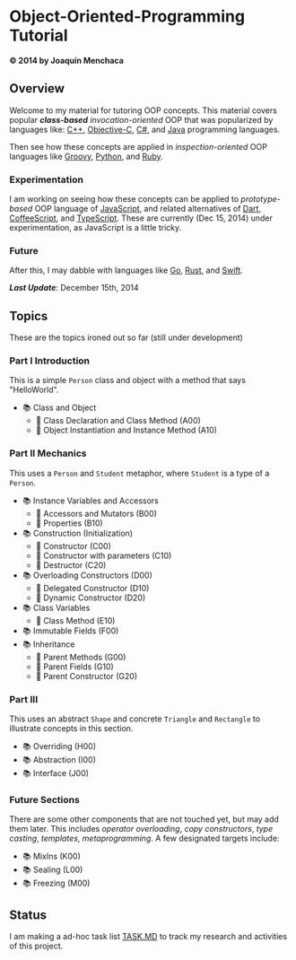 # Object-Oriented-Programming Tutorial
**© 2014 by Joaquín Menchaca**

## Overview

Welcome to my material for tutoring OOP concepts.  This material covers popular ***class-based*** *invocation-oriented* OOP that was popularized by languages like: [C++](http://en.cppreference.com/), [Objective-C](https://developer.apple.com/library/mac/documentation/Cocoa/Conceptual/ProgrammingWithObjectiveC/Introduction/Introduction.html),  [C#](http://msdn.microsoft.com/en-us/vstudio/hh341490.aspx), and [Java](https://www.oracle.com/java/index.html) programming languages.  

Then see how these concepts are applied in *inspection-oriented* OOP languages like [Groovy](http://groovy.codehaus.org/), [Python](https://www.python.org/), and [Ruby](https://www.ruby-lang.org/en/).

### Experimentation

I am working on seeing how these concepts can be applied to *prototype-based* OOP language of [JavaScript](http://en.wikipedia.org/wiki/JavaScript), and related alternatives of [Dart](https://www.dartlang.org/tools/sdk/), [CoffeeScript](http://coffeescript.org/), and [TypeScript](http://www.typescriptlang.org/). These are currently (Dec 15, 2014) under experimentation, as JavaScript is a little tricky.

### Future

After this, I may dabble with languages like [Go](https://golang.org/),  [Rust](http://www.rust-lang.org/), and [Swift](https://developer.apple.com/library/mac/documentation/Swift/Conceptual/Swift_Programming_Language/index.html).

***Last Update***: December 15th, 2014

## Topics

These are the topics ironed out so far (still under development)

### Part I  Introduction

This is a simple `Person` class and object with a method that says "HelloWorld".

* :books: Class and Object
  * :green_book: Class Declaration and Class Method (A00)
  * :green_book: Object Instantiation and Instance Method (A10)

### Part II Mechanics

This uses a `Person` and `Student` metaphor, where `Student` is a type of a `Person`.

* :books: Instance Variables and Accessors
  * :green_book: Accessors and Mutators (B00)
  * :green_book: Properties (B10)
* :books: Construction (Initialization)
   * :green_book: Constructor (C00)
   * :green_book: Constructor with parameters (C10)
   * :green_book: Destructor (C20)
* :books: Overloading Constructors (D00)
   * :green_book: Delegated Constructor (D10)
   * :green_book: Dynamic Constructor (D20)
* :books: Class Variables
   * :green_book: Class Method (E10)
* :books: Immutable Fields (F00)
* :books: Inheritance
  * :green_book: Parent Methods (G00)
  * :green_book: Parent Fields (G10)
  * :green_book: Parent Constructor (G20)

### Part III

This uses an abstract `Shape` and concrete `Triangle` and `Rectangle` to illustrate concepts in this section.

* :books: Overriding (H00)
* :books: Abstraction (I00)
* :books: Interface (J00)

### Future Sections

There are some other components that are not touched yet, but may add them later.  This includes *operator overloading*, *copy constructors*, *type casting*, *templates*, *metaprogramming*.  A few designated targets include:

* :books: MixIns (K00)
* :books: Sealing (L00)
* :books: Freezing (M00)

## Status

I am making a ad-hoc task list [TASK.MD](TASKS.MD) to track my research and activities of this project.
